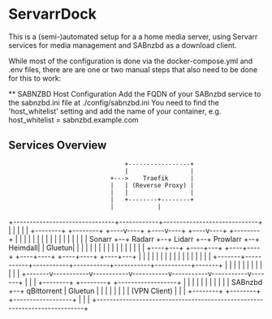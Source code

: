 # ServarrDock
This is a (semi-)automated setup for a a home media server, using Servarr services for media management and SABnzbd as a download client.

While most of the configuration is done via the docker-compose.yml and .env files, there are are one or two manual steps that also need to be done for this to work:

** SABNZBD Host Configuration
Add the FQDN of your SABnzbd service to the sabnzbd.ini file at ./config/sabnzbd.ini
You need to find the 'host_whitelist' setting and add the name of your container, e.g.
host_whitelist = sabnzbd.example.com

## Services Overview

                                    +-----------------+
                                    |                 |
                                +--->    Traefik      |
                                |   | (Reverse Proxy) |
                                |   |                 |
                                |   +--------+--------+
                                |            |
+-------------------------------+------------+-----------------------------+
|                               |            |                             |
|  +--------+  +--------+  +----v----+  +----v----+  +----v----+  +--------+ |
|  |        |  |        |  |         |  |         |  |         |  |        | |
|  | Sonarr +--+ Radarr +--+ Lidarr +--+ Prowlarr +--+ Heimdall|  | Gluetun| |
|  |        |  |        |  |         |  |         |  |         |  |        | |
|  +----+---+  +----+---+  +----+----+  +----+----+  +----+----+  +----+---+ |
|       |           |           |           |           |           |       |
|       |           |           |           |           |           |       |
+-------+-----------+-----------+-----------+-----------+-----------+-------+
        |           |           |           |           |           |
        |           |           |           |           |           |
+-------v-----------v-----------v-----------v-----------v-----------v-------+
|                                                                          |
|  +--------+  +--------+               +------------------+               |
|  |        |  |        |               |                  |               |
|  | SABnzbd +--+ qBittorrent           |    Gluetun       |               |
|  |        |  |        |               |   (VPN Client)   |               |
|  +--------+  +--------+               +------------------+               |
|                                                                          |
+--------------------------------------------------------------------------+
